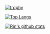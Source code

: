 <!-- トロフィーのやつ -->
[![trophy](https://github-profile-trophy.vercel.app/?username=Rin-t)](https://github.com/ryo-ma/github-profile-trophy)

<!-- 言語 -->
[![Top Langs](https://github-readme-stats.vercel.app/api/top-langs/?username=Rin-t)](https://github.com/Rin-t "Top Langs")

<!-- GithubStatus -->
[![Rin's github stats](https://github-readme-stats.vercel.app/api?username=Rin-t&show_icons=true)](https://github.com/Rin-t "Rin's github stats")
<!--
**Rin-t/Rin-t** is a ✨ _special_ ✨ repository because its `README.md` (this file) appears on your GitHub profile.

Here are some ideas to get you started:

- 🔭 I’m currently working on ...
- 🌱 I’m currently learning ...
- 👯 I’m looking to collaborate on ...
- 🤔 I’m looking for help with ...
- 💬 Ask me about ...
- 📫 How to reach me: ...
- 😄 Pronouns: ...
- ⚡ Fun fact: ...
-->
